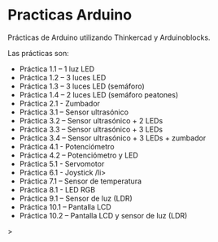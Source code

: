 <h1> Practicas Arduino </h1>

Prácticas de Arduino utilizando Thinkercad y Arduinoblocks. 

Las prácticas son:
<ul type=”A”>
<li> Práctica 1.1 – 1 luz LED </li>
<li> Práctica 1.2 – 3 luces LED	</li>
<li> Práctica 1.3 – 3 luces LED (semáforo) </li>
<li> Práctica 1.4 – 2 luces LED (semáforo peatones) </li>
<li> Práctica 2.1 - Zumbador </li>
<li> Práctica 3.1 – Sensor ultrasónico </li>
<li> Práctica 3.2 – Sensor ultrasónico + 2 LEDs</li>
<li> Práctica 3.3 – Sensor ultrasónico + 3 LEDs </li>
<li> Práctica 3.4 – Sensor ultrasónico + 3 LEDs + zumbador </li>
<li> Práctica 4.1 - Potenciómetro </li>
<li> Práctica 4.2 – Potenciómetro y LED </li>
<li> Práctica 5.1 - Servomotor </li>
<li> Práctica 6.1 - Joystick /li> 
<li> Práctica 7.1 – Sensor de temperatura </li>
<li> Práctica 8.1 - LED RGB </li>
<li> Práctica 9.1 – Sensor de luz (LDR) </li>
<li> Práctica 10.1 – Pantalla LCD </li>
<li> Práctica 10.2 – Pantalla LCD y sensor de luz (LDR) </li>

</ul>>
